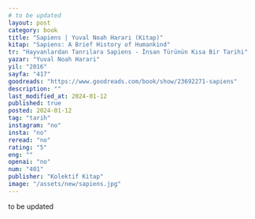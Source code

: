 ```yaml
---
# to be updated
layout: post
category: book
title: "Sapiens | Yuval Noah Harari (Kitap)"
kitap: "Sapiens: A Brief History of Humankind"
tr: "Hayvanlardan Tanrılara Sapiens - İnsan Türünün Kısa Bir Tarihi"
yazar: "Yuval Noah Harari"
yil: "2016"
sayfa: "417"
goodreads: "https://www.goodreads.com/book/show/23692271-sapiens"
description: ""
last_modified_at: 2024-01-12
published: true
posted: 2024-01-12
tag: "tarih"
instagram: "no"
insta: "no"
reread: "no"
rating: "5"
eng: ""
openai: "no"
num: "401"
publisher: "Kolektif Kitap"
image: "/assets/new/sapiens.jpg"
---
```


to be updated
